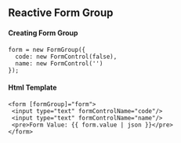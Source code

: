 ## Reactive Form Group

#### Creating Form Group
```
form = new FormGroup({
  code: new FormControl(false),
  name: new FormControl('')
});

```
#### Html Template
```
<form [formGroup]="form">
 <input type="text" formControlName="code"/>
 <input type="text" formControlName="name"/>
 <pre>Form Value: {{ form.value | json }}</pre>
</form>
```

